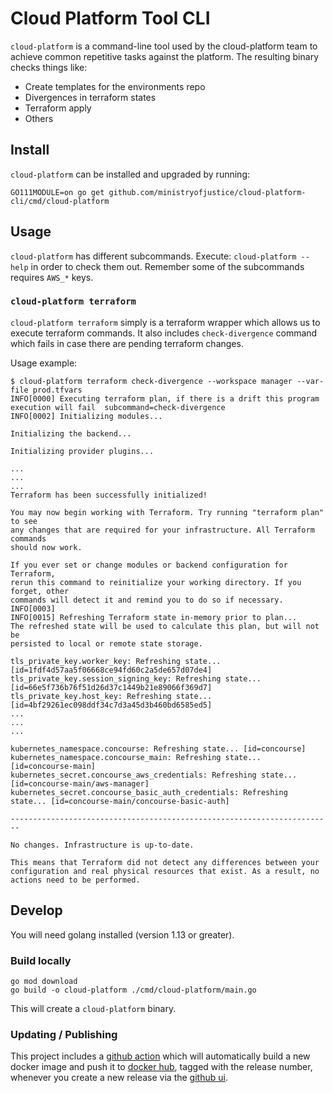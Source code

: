 # Cloud Platform Tool CLI

`cloud-platform` is a command-line tool used by the cloud-platform team to achieve common repetitive tasks against the platform. The resulting binary checks things like:

   - Create templates for the environments repo
   - Divergences in terraform states
   - Terraform apply
   - Others

## Install

`cloud-platform` can be installed and upgraded by running:

```shell
GO111MODULE=on go get github.com/ministryofjustice/cloud-platform-cli/cmd/cloud-platform
```

## Usage

`cloud-platform` has different subcommands. Execute: `cloud-platform --help` in order to check them out. Remember some of the subcommands requires `AWS_*` keys.

### `cloud-platform terraform`

`cloud-platform terraform` simply is a terraform wrapper which allows us to execute terraform commands. It also includes `check-divergence` command which fails in case there are pending terraform changes.

Usage example:

```shell
$ cloud-platform terraform check-divergence --workspace manager --var-file prod.tfvars
INFO[0000] Executing terraform plan, if there is a drift this program execution will fail  subcommand=check-divergence
INFO[0002] Initializing modules...

Initializing the backend...

Initializing provider plugins...

...
...
...
Terraform has been successfully initialized!

You may now begin working with Terraform. Try running "terraform plan" to see
any changes that are required for your infrastructure. All Terraform commands
should now work.

If you ever set or change modules or backend configuration for Terraform,
rerun this command to reinitialize your working directory. If you forget, other
commands will detect it and remind you to do so if necessary.
INFO[0003]
INFO[0015] Refreshing Terraform state in-memory prior to plan...
The refreshed state will be used to calculate this plan, but will not be
persisted to local or remote state storage.

tls_private_key.worker_key: Refreshing state... [id=1fdf4d57aa5f06668ce94fd60c2a5de657d07de4]
tls_private_key.session_signing_key: Refreshing state... [id=66e5f736b76f51d26d37c1449b21e89066f369d7]
tls_private_key.host_key: Refreshing state... [id=4bf29261ec098ddf34c7d3a45d3b460bd6585ed5]
...
...
...

kubernetes_namespace.concourse: Refreshing state... [id=concourse]
kubernetes_namespace.concourse_main: Refreshing state... [id=concourse-main]
kubernetes_secret.concourse_aws_credentials: Refreshing state... [id=concourse-main/aws-manager]
kubernetes_secret.concourse_basic_auth_credentials: Refreshing state... [id=concourse-main/concourse-basic-auth]

------------------------------------------------------------------------

No changes. Infrastructure is up-to-date.

This means that Terraform did not detect any differences between your
configuration and real physical resources that exist. As a result, no
actions need to be performed.

```

## Develop

You will need golang installed (version 1.13 or greater).

### Build locally

```
go mod download
go build -o cloud-platform ./cmd/cloud-platform/main.go
```

This will create a `cloud-platform` binary.

### Updating / Publishing

This project includes a [github action](.github/workflows/docker-hub.yml) which
will automatically build a new docker image and push it to [docker hub], tagged
with the release number, whenever you create a new release via the [github ui].

[docker hub]: https://hub.docker.com/repository/docker/ministryofjustice/cloud-platform-cli
[github ui]: https://github.com/ministryofjustice/cloud-platform-cli/releases
